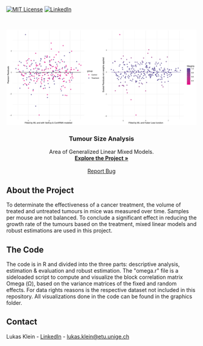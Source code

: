 <!-- PROJECT SHIELDS -->
<!--
*** I'm using markdown "reference style" links for readability.
*** Reference links are enclosed in brackets [ ] instead of parentheses ( ).
*** See the bottom of this document for the declaration of the reference variables
*** for contributors-url, forks-url, etc. This is an optional, concise syntax you may use.
*** https://www.markdownguide.org/basic-syntax/#reference-style-links
-->
[![MIT License][license-shield]][license-url]
[![LinkedIn][linkedin-shield]][linkedin-url]



<!-- PROJECT LOGO -->
<br />
<p align="center">
  <a href="https://github.com/lukaskln/TumorAnalysis">
    <img src="https://github.com/lukaskln/TumorAnalysis/blob/master/Graphics/Robust-1.jpg" alt="Logo" width="800">
  </a>

  <h3 align="center">Tumour Size Analysis</h3>

  <p align="center">
    Area of Generalized Linear Mixed Models.
    <br />
    <a href="https://github.com/lukaskln/TumorAnalysis/Code"><strong>Explore the Project »</strong></a>
    <br />
    <br />
    <a href="https://github.com/lukaskln/TumorAnalysis/issues">Report Bug</a>
  </p>
</p>

## About the Project

To determinate the effectiveness of a cancer treatment, the volume of treated and untreated tumours in mice was measured over time. Samples per mouse are not balanced. To conclude a significant effect in reducing the growth rate of the tumours based on the treatment, mixed linear models and robust estimations are used in this project. 

## The Code 

The code is in R and divided into the three parts: descriptive analysis, estimation & evaluation and robust estimation. The "omega.r" file is a sideloaded script to compute and visualize the block correlation matrix Omega (Ω), based on the variance matrices of the fixed and random effects. For data rights reasons is the respective dataset not included in this repository. All visualizations done in the code can be found in the graphics folder.

## Contact

Lukas Klein - [LinkedIn](https://www.linkedin.com/in/lukasklein1/) - lukas.klein@etu.unige.ch

<!-- MARKDOWN LINKS & IMAGES -->
<!-- https://www.markdownguide.org/basic-syntax/#reference-style-links -->
[license-shield]: https://img.shields.io/github/license/othneildrew/Best-README-Template.svg?style=flat-square
[license-url]: https://github.com/lukaskln/TumorAnalysis/blob/master/LICENSE.txt
[linkedin-shield]: https://img.shields.io/badge/-LinkedIn-black.svg?style=flat-square&logo=linkedin&colorB=555
[linkedin-url]: https://www.linkedin.com/in/lukasklein1/
[product-screenshot]: images/screenshot.png
